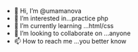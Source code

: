 - 👋 Hi, I’m @umamanova
- 👀 I’m interested in...practice php
- 🌱 I’m currently learning ...html/css
- 💞️ I’m looking to collaborate on ...anyone 
- 📫 How to reach me ...you better know 

<!---
umamanova/umamanova is a ✨ special ✨ repository because its `README.md` (this file) appears on your GitHub profile.
You can click the Preview link to take a look at your changes.
--->
